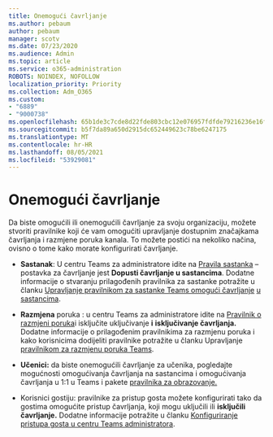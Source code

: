 ```yaml
---
title: Onemogući čavrljanje
ms.author: pebaum
author: pebaum
manager: scotv
ms.date: 07/23/2020
ms.audience: Admin
ms.topic: article
ms.service: o365-administration
ROBOTS: NOINDEX, NOFOLLOW
localization_priority: Priority
ms.collection: Adm_O365
ms.custom:
- "6889"
- "9000738"
ms.openlocfilehash: 65b1de3c7cde8d22fde803cbc12e076957fdfde79216236e16f22ad0ba2222ef
ms.sourcegitcommit: b5f7da89a650d2915dc652449623c78be6247175
ms.translationtype: MT
ms.contentlocale: hr-HR
ms.lasthandoff: 08/05/2021
ms.locfileid: "53929081"
---
```

# <a name="disable-chat"></a>Onemogući čavrljanje

Da biste omogućili ili onemogućili čavrljanje za svoju organizaciju, možete stvoriti pravilnike koji će vam omogućiti upravljanje dostupnim značajkama čavrljanja i razmjene poruka kanala. To možete postići na nekoliko načina, ovisno o tome kako morate konfigurirati čavrljanje.

- **Sastanak**: U centru Teams za administratore idite na [Pravila sastanka](https://admin.teams.microsoft.com/) – postavka za čavrljanje jest **Dopusti čavrljanje u sastancima**. Dodatne informacije o stvaranju prilagođenih pravilnika za sastanke potražite u članku [Upravljanje pravilnikom za sastanke Teams omogući čavrljanje](/microsoftteams/meeting-policies-in-teams) [u sastancima](/microsoftteams/meeting-policies-in-teams#allow-chat-in-meetings).

- **Razmjena** poruka : u centru Teams za administratore idite na [Pravilnik o razmjeni poruka](https://admin.teams.microsoft.com/)i isključite uključivanje **i** **isključivanje čavrljanja.** Dodatne informacije o prilagođenim pravilnikima za razmjenu poruka i kako korisnicima dodijeliti pravilnike potražite u članku Upravljanje [pravilnikom za razmjenu poruka Teams](/microsoftteams/messaging-policies-in-teams).

- **Učenici:** da biste onemogućili čavrljanje za učenika, pogledajte mogućnosti omogućivanja čavrljanja na sastancima i omogućivanja čavrljanja u 1:1 u Teams i pakete [pravilnika za obrazovanje.](/microsoftteams/policy-packages-edu)

- Korisnici gostiju: pravilnike za pristup gosta možete konfigurirati tako da gostima omogućite pristup čavrljanja, koji mogu uključili ili **isključili čavrljanje.**  Dodatne informacije potražite u članku [Konfiguriranje pristupa gosta u centru Teams administratora](/microsoftteams/set-up-guests#configure-guest-access-in-the-teams-admin-center).





